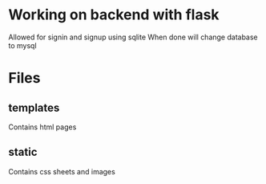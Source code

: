 # Working on backend with flask
Allowed for signin and signup using sqlite
When done will change database to mysql

# Files
## templates
Contains html pages

## static
Contains css sheets and images
